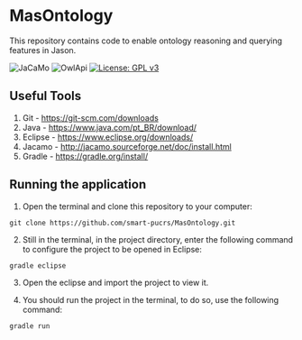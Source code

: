 # MasOntology
This repository contains code to enable ontology reasoning and querying features in Jason.

![JaCaMo](https://img.shields.io/badge/JaCaMo-0.7-brightgreen.svg)
![OwlApi](https://img.shields.io/badge/OWLApi-5.1.10-brightgreen.svg)
[![License: GPL v3](https://img.shields.io/badge/License-GPLv3-blue.svg)](https://www.gnu.org/licenses/gpl-3.0)

## Useful Tools

1. Git - https://git-scm.com/downloads
2. Java - https://www.java.com/pt_BR/download/
3. Eclipse - https://www.eclipse.org/downloads/
4. Jacamo - http://jacamo.sourceforge.net/doc/install.html
5. Gradle - https://gradle.org/install/

## Running the application

1. Open the terminal and clone this repository to your computer:

``` git clone https://github.com/smart-pucrs/MasOntology.git ```

2. Still in the terminal, in the project directory, enter the following command to configure the project to be opened in Eclipse:

```gradle eclipse```

3. Open the eclipse and import the project to view it.

4. You should run the project in the terminal, to do so, use the following command:

```gradle run```




